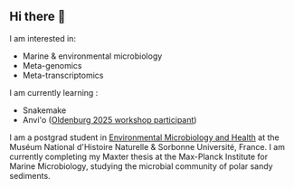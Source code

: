 ## Hi there 👋
I am interested in: 
- Marine & environmental microbiology
- Meta-genomics
- Meta-transcriptomics

I am currently learning : 
- Snakemake
- Anvi'o ([Oldenburg 2025 workshop participant](https://anvio.org/workshops/2025-oldenburg/#list-of-participants))

I am a postgrad student in [Environmental Microbiology and Health](https://formation.mnhn.fr/fr/master-licence/presentation-master-bee/parcours/environnement-sante-2683) at the Muséum National d'Histoire Naturelle & Sorbonne Université, France. 
I am currently completing my Maxter thesis at the Max-Planck Institute for Marine Microbiology, studying the microbial community of polar sandy sediments. 
<!--
**garancegl/garancegl** is a ✨ _special_ ✨ repository because its `README.md` (this file) appears on your GitHub profile.

Here are some ideas to get you started:

- 🔭 I’m currently working on ...
- 🌱 I’m currently learning ...
- 👯 I’m looking to collaborate on ...
- 🤔 I’m looking for help with ...
- 💬 Ask me about ...
- 📫 How to reach me: ...
- 😄 Pronouns: ...
- ⚡ Fun fact: ...
-->
